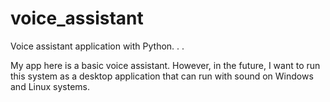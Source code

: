 # voice_assistant
Voice assistant application with Python. . .

  My app here is a basic voice assistant. However, in the future, I want to run this system as a desktop application that can run with sound on Windows and Linux systems.
